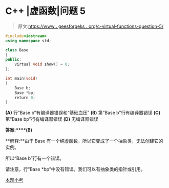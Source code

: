 # C++ |虚函数|问题 5

> 原文:[https://www . geesforgeks . org/c-virtual-functions-question-5/](https://www.geeksforgeeks.org/c-virtual-functions-question-5/)

```cpp
#include<iostream>
using namespace std;

class Base
{
public:
    virtual void show() = 0;
};

int main(void)
{
    Base b;
    Base *bp;
    return 0;
}
```

**(A)** 行“Base b”有编译器错误和“基础血压”
**(B)** 第“Base b”行有编译器错误
**(C)** 第“Base bp”行有编译器错误
**(D)** 无编译器错误

**答案:****(B)**

**解释:**由于 Base 有一个纯虚函数，所以它变成了一个抽象类，无法创建它的实例。

所以“Base b”行有一个错误。

请注意，行“Base *bp”中没有错误。我们可以有抽象类的指针或引用。

[本题小考](https://www.geeksforgeeks.org/quiz-corner-gq/)